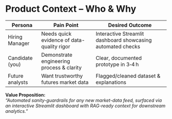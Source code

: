 # Product Context – Who & Why

| Persona             | Pain Point                                   | Desired Outcome                           |
|---------------------|----------------------------------------------|-------------------------------------------|
| Hiring Manager      | Needs quick evidence of data-quality rigor   | Interactive Streamlit dashboard showcasing automated checks  |
| Candidate (you)     | Demonstrate engineering process & clarity    | Clear, documented prototype in 3‑4 h      |
| Future analysts     | Want trustworthy futures market data         | Flagged/cleaned dataset & explanations    |

**Value Proposition:**  
*“Automated sanity-guardrails for any new market-data feed, surfaced via an interactive Streamlit dashboard with RAG-ready context for downstream analytics.”*
